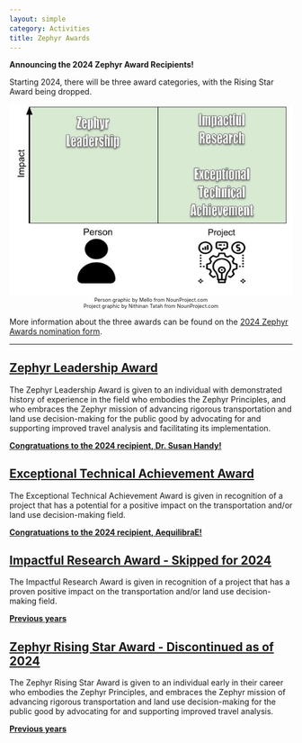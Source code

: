 ```yaml
---
layout: simple
category: Activities
title: Zephyr Awards
---
```


**Announcing the 2024 Zephyr Award Recipients!**

Starting 2024, there will be three award categories, with the Rising Star Award being dropped.

<p style="text-align:center; font-size:9px">
<img src="/img/zephyr-awards-diagram.png" alt="A rectangle in which the horizonal axis split into two parts labelled Person and Project. The vertical axis is labeled Impact. Three types of awards are depicted in the rectangle as text: The Person award is Zephyr Leadership. The lower impact Project award is Exceptional Technical Achievement. The higher impact Project award is Impactful Research.">
<br />
Person graphic by Mello from NounProject.com<br />
Project graphic by Nithinan Tatah from NounProject.com
</p>

More information about the three awards can be found on the [2024 Zephyr Awards nomination form](https://forms.gle/SiBMUwWLeSPYvmxWA).

<hr />

## [Zephyr Leadership Award](/leadership-award)

The Zephyr Leadership Award is given to an individual with demonstrated history of experience in the field who embodies the Zephyr Principles, and who embraces the Zephyr mission of advancing rigorous transportation and land use decision-making for the public good by advocating for and supporting improved travel analysis and facilitating its implementation.

**[Congratuations to the 2024 recipient, Dr. Susan Handy!](/leadership-award)**

## [Exceptional Technical Achievement Award](/technical-achievement-award)

The Exceptional Technical Achievement Award is given in recognition of a project that has a potential for a positive impact on the transportation and/or land use decision-making field.

**[Congratuations to the 2024 recipient, AequilibraE!](/technical-achievement-award)**

## [Impactful Research Award - Skipped for 2024](/impactful-research-award)

The Impactful Research Award is given in recognition of a project that has a proven positive impact on the transportation and/or land use decision-making field.

**[Previous years](/impactful-research-award)**

## [Zephyr Rising Star Award - Discontinued as of 2024](/rising-star-award)

The Zephyr Rising Star Award is given to an individual early in their career who embodies the Zephyr Principles, and embraces the Zephyr mission of advancing rigorous transportation and land use decision-making for the public good by advocating for and supporting improved travel analysis. 

**[Previous years](/rising-star-award)**
